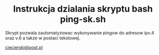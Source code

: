 <h1><center>Instrukcja dzialania skryptu bash ping-sk.sh </h1>

Skrypt pozwala zautomatyzowac wykonywanie pingow do adresow ipv.4 oraz v.6 a takze w postaci tekstowej.


ciecierski@post.pl
